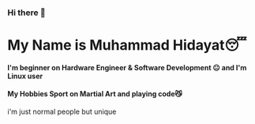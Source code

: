 ### Hi there 👋
# My Name is Muhammad Hidayat😴
#### I'm beginner on Hardware Engineer & Software Development 😐 and I'm Linux user
#### My Hobbies Sport on Martial Art and playing code😼
i'm just normal people but unique
